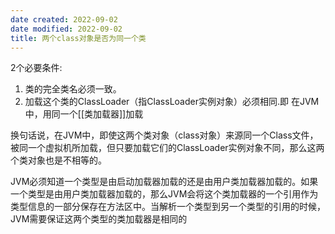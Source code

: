 ```yaml
---
date created: 2022-09-02
date modified: 2022-09-02
title: 两个class对象是否为同一个类
---
```


2个必要条件:

1. 类的完全类名必须一致。
2. 加载这个类的ClassLoader（指ClassLoader实例对象）必须相同.即 在JVM中，用同一个[[类加载器]]加载

换句话说，在JVM中，即使这两个类对象（class对象）来源同一个Class文件，被同一个虚拟机所加载，但只要加载它们的ClassLoader实例对象不同，那么这两个类对象也是不相等的。

JVM必须知道一个类型是由启动加载器加载的还是由用户类加载器加载的。如果一个类型是由用户类加载器加载的，那么JVM会将这个类加载器的一个引用作为类型信息的一部分保存在方法区中。当解析一个类型到另一个类型的引用的时候，JVM需要保证这两个类型的类加载器是相同的
